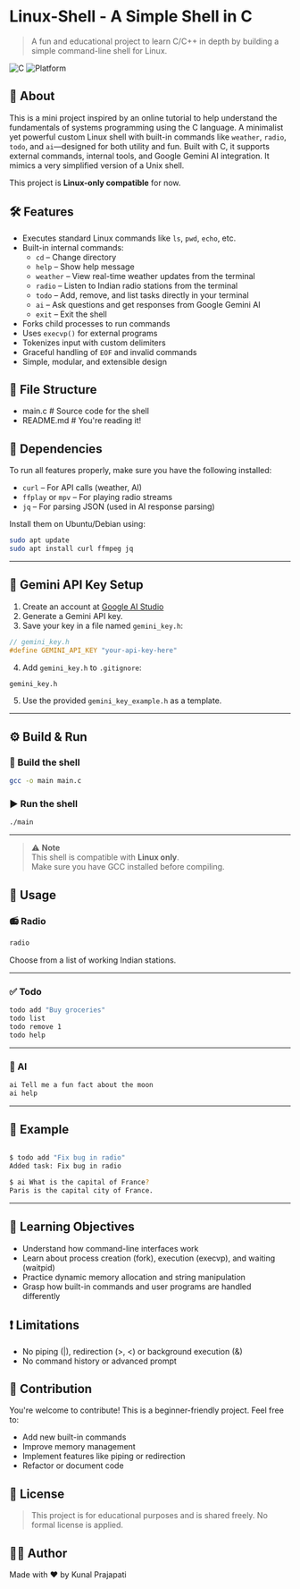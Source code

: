 # Linux-Shell - A Simple Shell in C

> A fun and educational project to learn C/C++ in depth by building a simple command-line shell for Linux.

![C](https://img.shields.io/badge/Language-C-blue.svg)
![Platform](https://img.shields.io/badge/Platform-Linux-orange.svg)

## 📌 About

This is a mini project inspired by an online tutorial to help understand the fundamentals of systems programming using the C language. A minimalist yet powerful custom Linux shell with built-in commands like `weather`, `radio`, `todo`, and `ai`—designed for both utility and fun. Built with C, it supports external commands, internal tools, and Google Gemini AI integration. It mimics a very simplified version of a Unix shell.

This project is **Linux-only compatible** for now.

## 🛠️ Features

- Executes standard Linux commands like `ls`, `pwd`, `echo`, etc.
- Built-in internal commands:
  - `cd` – Change directory
  - `help` – Show help message
  - `weather` – View real-time weather updates from the terminal
  - `radio` – Listen to Indian radio stations from the terminal
  - `todo` – Add, remove, and list tasks directly in your terminal
  - `ai` – Ask questions and get responses from Google Gemini AI
  - `exit` – Exit the shell
- Forks child processes to run commands
- Uses `execvp()` for external programs
- Tokenizes input with custom delimiters
- Graceful handling of `EOF` and invalid commands
- Simple, modular, and extensible design


## 📂 File Structure
- main.c # Source code for the shell
- README.md # You're reading it!

## 🧰 Dependencies

To run all features properly, make sure you have the following installed:

- `curl` – For API calls (weather, AI)
- `ffplay` or `mpv` – For playing radio streams
- `jq` – For parsing JSON (used in AI response parsing)

Install them on Ubuntu/Debian using:

```bash
sudo apt update
sudo apt install curl ffmpeg jq
```

---

## 🔐 Gemini API Key Setup

1. Create an account at [Google AI Studio](https://aistudio.google.com/)
2. Generate a Gemini API key.
3. Save your key in a file named `gemini_key.h`:

```c
// gemini_key.h
#define GEMINI_API_KEY "your-api-key-here"
```

4. Add `gemini_key.h` to `.gitignore`:

```gitignore
gemini_key.h
```

5. Use the provided `gemini_key_example.h` as a template.

---

## ⚙️ Build & Run

### 🔨 Build the shell

```bash
gcc -o main main.c
```

### ▶️ Run the shell

```bash
./main
```

---


> ⚠️ **Note**  
> This shell is compatible with **Linux only**.  
> Make sure you have GCC installed before compiling.

## 🚀 Usage


### 📻 Radio

```bash
radio
```
Choose from a list of working Indian stations.

---

### ✅ Todo

```bash
todo add "Buy groceries"
todo list
todo remove 1
todo help
```

---

### 🤖 AI

```bash
ai Tell me a fun fact about the moon
ai help
```

---

## 📌 Example

```bash

$ todo add "Fix bug in radio"
Added task: Fix bug in radio

$ ai What is the capital of France?
Paris is the capital city of France.
```

---

## 🧠 Learning Objectives
- Understand how command-line interfaces work
- Learn about process creation (fork), execution (execvp), and waiting (waitpid)
- Practice dynamic memory allocation and string manipulation
- Grasp how built-in commands and user programs are handled differently

## ❗ Limitations
- No piping (|), redirection (>, <) or background execution (&)
- No command history or advanced prompt


## 🙌 Contribution
You're welcome to contribute! This is a beginner-friendly project. Feel free to:
- Add new built-in commands
- Improve memory management
- Implement features like piping or redirection
- Refactor or document code
## 📃 License
>This project is for educational purposes and is shared freely. No formal license is applied.

## 👨‍💻 Author

Made with ❤️ by Kunal Prajapati